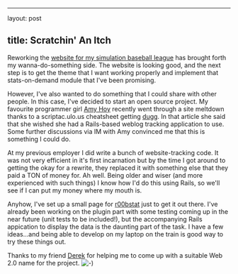 <hr />

<p>layout: post</p>

<h2>title: Scratchin' An Itch</h2>

<p>Reworking the <a href="http://www.ibl.org">website for my simulation baseball league</a> has brought forth my wanna-do-something side.  The website is looking good, and the next step is to get the theme that I want working properly and implement that stats-on-demand module that I've been promising.</p>

<p>However, I've also wanted to do something that I could share with other people.  In this case, I've decided to start an open source project.  My favourite programmer girl <a href="http://slash7.com">Amy Hoy</a> recently went through a site meltdown thanks to a scriptac.ulo.us cheatsheet getting <a href="http://digg.com">dugg</a>.  In that article she said that she wished she had a Rails-based weblog tracking application to use.  Some further discussions via IM with Amy convinced me that this is something I could do.</p>

<p>At my previous employer I did write a bunch of website-tracking code.  It was not very efficient in it's first incarnation but by the time I got around to getting the okay for a rewrite, they replaced it with something else that they paid a TON of money for.  Ah well.  Being older and wiser (and more experienced with such things) I know how I'd do this using Rails, so we'll see if I can put my money where my mouth is.</p>

<p>Anyhow, I've set up a small page for <a href="http://www.littlehart.net/r00bstat">r00bstat</a> just to get it out there.  I've already been working on the plugin part with some testing coming up in the near future (unit tests to be included!), but the accompanying Rails appication to display the data is the daunting part of the task.  I have a few ideas...and being able to develop on my laptop on the train is good way to try these things out.</p>

<p>Thanks to my friend <a href="http://derekmartin.ca">Derek</a> for helping me to come up with a suitable Web 2.0 name for the project. <img src="//www.littlehart.net/atthekeyboard/templates/default/img/emoticons/smile.png"" alt="-)"" /></p>
